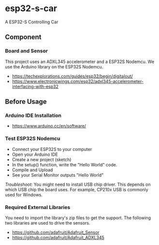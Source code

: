 # esp32-s-car
A ESP32-S Controlling Car

## Component
### Board and Sensor
This project uses an ADXL345 accelerometer and a ESP32S Nodemcu. We use the Arduino library on the ESP32S Nodemcu.

- https://techexplorations.com/guides/esp32/begin/digitalout/
- https://www.electronicwings.com/esp32/adxl345-accelerometer-interfacing-with-esp32

## Before Usage
### Arduino IDE Installation
- https://www.arduino.cc/en/software/

### Test ESP32S Nodemcu
- Connect your ESP32S to your computer
- Open your Arduino IDE
- Create a new project (sketch)
- In the setup() function, write the "Hello World" code.
- Compile and Upload
- See your Serial Monitor outputs "Hello World"

*Troubleshoot:* You might need to install USB chip driver. This depends on which USB chip the board uses. For example, CP210x USB is commonly used for Windows. 

### Required External Libraries
You need to import the library's zip files to get the support. The following two libraries are used to drive the sensors.
- https://github.com/adafruit/Adafruit_Sensor
- https://github.com/adafruit/Adafruit_ADXL345



